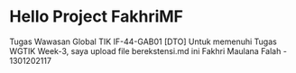 # Hello Project FakhriMF
 Tugas Wawasan Global TIK IF-44-GAB01 [DTO]
 Untuk memenuhi Tugas WGTIK Week-3, saya upload file berekstensi.md ini
 Fakhri Maulana Falah - 1301202117
